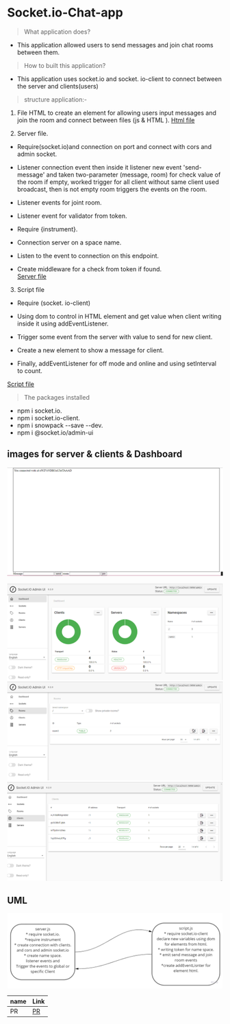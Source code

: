 # Socket.io-Chat-app

> What application does?

* This application allowed users to send messages and join chat rooms between them.

> How to built this application?

* This application uses socket.io and socket. io-client to connect between the server and clients(users)

> structure application:-

1. File HTML to create an element for allowing users input messages and join the room and connect between files (js & HTML ). [Html file](/client/index.html)

2. Server file.

* Require(socket.io)and connection on port
and connect with cors and admin socket.

* Listener connection event then inside it listener new event 'send-message' and taken two-parameter (message, room) for check value of the room if empty, worked trigger for all client without same client used broadcast, then is not empty room triggers the events on the room.
* Listener events for joint room.
* Listener event for validator from token.
* Require {instrument}.
* Connection server on a space name.
* Listen to the event to connection on this endpoint.
* Create middleware for a check from token if found.  
[Server file](/sever/sever.js)

3. Script file

* Require (socket. io-client)
* Using dom to control in HTML element and get value when client writing inside it  using addEventListener.

* Trigger some event from the server with value to send for new client.
* Create a new element to show a message for client.
* Finally, addEventListener for off  mode and online
and using setInterval to count.

[Script file](/client/script.js)

> The packages installed

* npm i socket.io.
* npm i socket.io-client.
* npm i snowpack --save --dev.
* npm i @socket.io/admin-ui

## images for server & clients & Dashboard

![client](/images/client.png)

![Dashboard](/images/Dashboard.png)
![room](/images/room.png)
![client_number](/images/client_number.png)

## UML

![uml](/images/uml.jpg)

|name |Link|
|----|----|
|PR|[PR](https://github.com/Mujahedyousef/Socket.io-Message-Queues/pull/2)|
